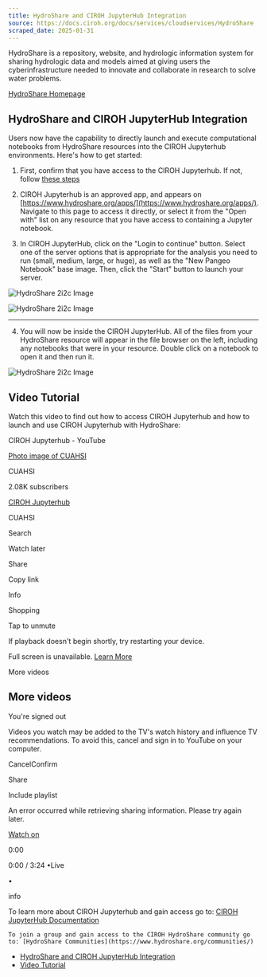```yaml
---
title: HydroShare and CIROH JupyterHub Integration
source: https://docs.ciroh.org/docs/services/cloudservices/HydroShare
scraped_date: 2025-01-31
---
```


HydroShare is a repository, website, and hydrologic information system for sharing hydrologic data and models aimed at giving users the cyberinfrastructure needed to innovate and collaborate in research to solve water problems.

[HydroShare Homepage](https://www.hydroshare.org/)

## HydroShare and CIROH JupyterHub Integration

Users now have the capability to directly launch and execute computational notebooks from HydroShare resources into the CIROH Jupyterhub environments. Here's how to get started:

1. First, confirm that you have access to the CIROH Jupyterhub. If not, follow [these steps](https://docs.ciroh.org/docs/services/access#accessing-ciroh-2i2c-jupyterhub)

2. CIROH Jupyterhub is an approved app, and appears on [https://www.hydroshare.org/apps/](https://www.hydroshare.org/apps/). Navigate to this page to access it directly, or select it from the "Open with" list on any resource that you have access to containing a Jupyter notebook.

3. In CIROH JupyterHub, click on the "Login to continue" button. Select one of the server options that is appropriate for the analysis you need to run (small, medium, large, or huge), as well as the "New Pangeo Notebook" base image. Then, click the "Start" button to launch your server.


![HydroShare 2i2c Image](https://docs.ciroh.org/img/hydroshare.png)

![HydroShare 2i2c Image](https://docs.ciroh.org/img/hydroshare-1.png)

* * *

4. You will now be inside the CIROH JupyterHub. All of the files from your HydroShare resource will appear in the file browser on the left, including any notebooks that were in your resource. Double click on a notebook to open it and then run it.

![HydroShare 2i2c Image](https://docs.ciroh.org/img/hydroshare-2.png)

## Video Tutorial

Watch this video to find out how to access CIROH Jupyterhub and how to launch and use CIROH Jupyterhub with HydroShare:

CIROH Jupyterhub - YouTube

[Photo image of CUAHSI](https://www.youtube.com/channel/UCybBLl24p1L68lW_gK-UdYQ?embeds_referring_euri=https%3A%2F%2Fdocs.ciroh.org%2F)

CUAHSI

2.08K subscribers

[CIROH Jupyterhub](https://www.youtube.com/watch?v=DnbxhLdb6TM)

CUAHSI

Search

Watch later

Share

Copy link

Info

Shopping

Tap to unmute

If playback doesn't begin shortly, try restarting your device.

Full screen is unavailable. [Learn More](https://support.google.com/youtube/answer/6276924)

More videos

## More videos

You're signed out

Videos you watch may be added to the TV's watch history and influence TV recommendations. To avoid this, cancel and sign in to YouTube on your computer.

CancelConfirm

Share

Include playlist

An error occurred while retrieving sharing information. Please try again later.

[Watch on](https://www.youtube.com/watch?v=DnbxhLdb6TM&embeds_referring_euri=https%3A%2F%2Fdocs.ciroh.org%2F)

0:00

0:00 / 3:24
•Live

•

info

To learn more about CIROH Jupyterhub and gain access go to: [CIROH JupyterHub Documentation](https://docs.ciroh.org/docs/services/cloudservices/2i2c/)

    To join a group and gain access to the CIROH HydroShare community go to: [HydroShare Communities](https://www.hydroshare.org/communities/)

- [HydroShare and CIROH JupyterHub Integration](https://docs.ciroh.org/docs/services/cloudservices/HydroShare/#hydroshare-and-ciroh-jupyterhub-integration)
- [Video Tutorial](https://docs.ciroh.org/docs/services/cloudservices/HydroShare/#video-tutorial)